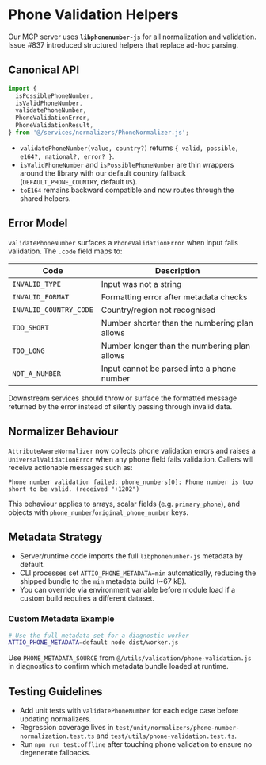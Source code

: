 # Phone Validation Helpers

Our MCP server uses **`libphonenumber-js`** for all normalization and validation. Issue #837 introduced structured helpers that replace ad-hoc parsing.

## Canonical API

```typescript
import {
  isPossiblePhoneNumber,
  isValidPhoneNumber,
  validatePhoneNumber,
  PhoneValidationError,
  PhoneValidationResult,
} from '@/services/normalizers/PhoneNormalizer.js';
```

- `validatePhoneNumber(value, country?)` returns `{ valid, possible, e164?, national?, error? }`.
- `isValidPhoneNumber` and `isPossiblePhoneNumber` are thin wrappers around the library with our default country fallback (`DEFAULT_PHONE_COUNTRY`, default `US`).
- `toE164` remains backward compatible and now routes through the shared helpers.

## Error Model

`validatePhoneNumber` surfaces a `PhoneValidationError` when input fails validation. The `.code` field maps to:

| Code                   | Description                                   |
| ---------------------- | --------------------------------------------- |
| `INVALID_TYPE`         | Input was not a string                        |
| `INVALID_FORMAT`       | Formatting error after metadata checks        |
| `INVALID_COUNTRY_CODE` | Country/region not recognised                 |
| `TOO_SHORT`            | Number shorter than the numbering plan allows |
| `TOO_LONG`             | Number longer than the numbering plan allows  |
| `NOT_A_NUMBER`         | Input cannot be parsed into a phone number    |

Downstream services should throw or surface the formatted message returned by the error instead of silently passing through invalid data.

## Normalizer Behaviour

`AttributeAwareNormalizer` now collects phone validation errors and raises a `UniversalValidationError` when any phone field fails validation. Callers will receive actionable messages such as:

```
Phone number validation failed: phone_numbers[0]: Phone number is too short to be valid. (received "+1202")
```

This behaviour applies to arrays, scalar fields (e.g. `primary_phone`), and objects with `phone_number`/`original_phone_number` keys.

## Metadata Strategy

- Server/runtime code imports the full `libphonenumber-js` metadata by default.
- CLI processes set `ATTIO_PHONE_METADATA=min` automatically, reducing the shipped bundle to the `min` metadata build (~67 kB).
- You can override via environment variable before module load if a custom build requires a different dataset.

### Custom Metadata Example

```bash
# Use the full metadata set for a diagnostic worker
ATTIO_PHONE_METADATA=default node dist/worker.js
```

Use `PHONE_METADATA_SOURCE` from `@/utils/validation/phone-validation.js` in diagnostics to confirm which metadata bundle loaded at runtime.

## Testing Guidelines

- Add unit tests with `validatePhoneNumber` for each edge case before updating normalizers.
- Regression coverage lives in `test/unit/normalizers/phone-number-normalization.test.ts` and `test/utils/phone-validation.test.ts`.
- Run `npm run test:offline` after touching phone validation to ensure no degenerate fallbacks.
